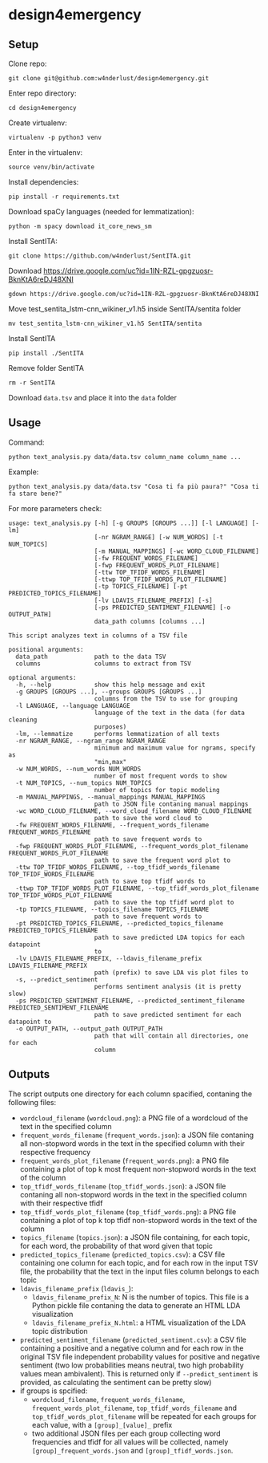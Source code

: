 # design4emergency

## Setup

Clone repo:

```
git clone git@github.com:w4nderlust/design4emergency.git
```

Enter repo directory:

```
cd design4emergency
```

Create virtualenv:

```
virtualenv -p python3 venv
```

Enter in the virtualenv:

```
source venv/bin/activate
```

Install dependencies:

```
pip install -r requirements.txt
```

Download spaCy languages (needed for lemmatization):

```
python -m spacy download it_core_news_sm
```

Install SentITA:

```
git clone https://github.com/w4nderlust/SentITA.git
```

Download https://drive.google.com/uc?id=1IN-RZL-gpgzuosr-BknKtA6reDJ48XNI

```
gdown https://drive.google.com/uc?id=1IN-RZL-gpgzuosr-BknKtA6reDJ48XNI
```

Move test_sentita_lstm-cnn_wikiner_v1.h5 inside SentITA/sentita folder

```
mv test_sentita_lstm-cnn_wikiner_v1.h5 SentITA/sentita
```

Install SentITA

```
pip install ./SentITA
```

Remove folder SentITA

```
rm -r SentITA
```

Download `data.tsv` and place it into the `data` folder

## Usage

Command:

```
python text_analysis.py data/data.tsv column_name column_name ...
```

Example:

```
python text_analysis.py data/data.tsv "Cosa ti fa più paura?" "Cosa ti fa stare bene?"
```

For more parameters check:

```
usage: text_analysis.py [-h] [-g GROUPS [GROUPS ...]] [-l LANGUAGE] [-lm]
                        [-nr NGRAM_RANGE] [-w NUM_WORDS] [-t NUM_TOPICS]
                        [-m MANUAL_MAPPINGS] [-wc WORD_CLOUD_FILENAME]
                        [-fw FREQUENT_WORDS_FILENAME]
                        [-fwp FREQUENT_WORDS_PLOT_FILENAME]
                        [-ttw TOP_TFIDF_WORDS_FILENAME]
                        [-ttwp TOP_TFIDF_WORDS_PLOT_FILENAME]
                        [-tp TOPICS_FILENAME] [-pt PREDICTED_TOPICS_FILENAME]
                        [-lv LDAVIS_FILENAME_PREFIX] [-s]
                        [-ps PREDICTED_SENTIMENT_FILENAME] [-o OUTPUT_PATH]
                        data_path columns [columns ...]

This script analyzes text in columns of a TSV file

positional arguments:
  data_path             path to the data TSV
  columns               columns to extract from TSV

optional arguments:
  -h, --help            show this help message and exit
  -g GROUPS [GROUPS ...], --groups GROUPS [GROUPS ...]
                        columns from the TSV to use for grouping
  -l LANGUAGE, --language LANGUAGE
                        language of the text in the data (for data cleaning
                        purposes)
  -lm, --lemmatize      performs lemmatization of all texts
  -nr NGRAM_RANGE, --ngram_range NGRAM_RANGE
                        minimum and maximum value for ngrams, specify as
                        "min,max"
  -w NUM_WORDS, --num_words NUM_WORDS
                        number of most frequent words to show
  -t NUM_TOPICS, --num_topics NUM_TOPICS
                        number of topics for topic modeling
  -m MANUAL_MAPPINGS, --manual_mappings MANUAL_MAPPINGS
                        path to JSON file contaning manual mappings
  -wc WORD_CLOUD_FILENAME, --word_cloud_filename WORD_CLOUD_FILENAME
                        path to save the word cloud to
  -fw FREQUENT_WORDS_FILENAME, --frequent_words_filename FREQUENT_WORDS_FILENAME
                        path to save frequent words to
  -fwp FREQUENT_WORDS_PLOT_FILENAME, --frequent_words_plot_filename FREQUENT_WORDS_PLOT_FILENAME
                        path to save the frequent word plot to
  -ttw TOP_TFIDF_WORDS_FILENAME, --top_tfidf_words_filename TOP_TFIDF_WORDS_FILENAME
                        path to save top tfidf words to
  -ttwp TOP_TFIDF_WORDS_PLOT_FILENAME, --top_tfidf_words_plot_filename TOP_TFIDF_WORDS_PLOT_FILENAME
                        path to save the top tfidf word plot to
  -tp TOPICS_FILENAME, --topics_filename TOPICS_FILENAME
                        path to save frequent words to
  -pt PREDICTED_TOPICS_FILENAME, --predicted_topics_filename PREDICTED_TOPICS_FILENAME
                        path to save predicted LDA topics for each datapoint
                        to
  -lv LDAVIS_FILENAME_PREFIX, --ldavis_filename_prefix LDAVIS_FILENAME_PREFIX
                        path (prefix) to save LDA vis plot files to
  -s, --predict_sentiment
                        performs sentiment analysis (it is pretty slow)
  -ps PREDICTED_SENTIMENT_FILENAME, --predicted_sentiment_filename PREDICTED_SENTIMENT_FILENAME
                        path to save predicted sentiment for each datapoint to
  -o OUTPUT_PATH, --output_path OUTPUT_PATH
                        path that will contain all directories, one for each
                        column
```

## Outputs

The script outputs one directory for each column spacified, contaning the following files:

- `wordcloud_filename` (`wordcloud.png`): a PNG file of a wordcloud of the text in the specified column
- `frequent_words_filename` (`frequent_words.json`): a JSON file contaning all non-stopword words in the text in the specified column with their respective frequency
- `frequent_words_plot_filename` (`frequent_words.png`): a PNG file containing a plot of top k most frequent non-stopword words in the text of the column
- `top_tfidf_words_filename` (`top_tfidf_words.json`): a JSON file contaning all non-stopword words in the text in the specified column with their respective tfidf
- `top_tfidf_words_plot_filename` (`top_tfidf_words.png`): a PNG file containing a plot of top k top tfidf non-stopword words in the text of the column
- `topics_filename` (`topics.json`): a JSON file containing, for each topic, for each word, the probability of that word given that topic
- `predicted_topics_filename` (`predicted_topics.csv`): a CSV file containing one column for each topic, and for each row in the input TSV file, the probability that the text in the input files column belongs to each topic
- `ldavis_filename_prefix` (`ldavis_`):
  - `ldavis_filename_prefix_N`: N is the number of topics. This file is a Python pickle file contaning the data to generate an HTML LDA visualization
  - `ldavis_filename_prefix_N.html`: a HTML visualization of the LDA topic distribution
- `predicted_sentiment_filename` (`predicted_sentiment.csv`): a CSV file containing a positive and a negative column and for each row in the original TSV file independent probability values for positive and negative sentiment (two low probabilities means neutral, two high probability values mean ambivalent). This is returned only if `--predict_sentiment` is provided, as calculating the sentiment can be pretty slow)
- if groups is spcified:
  - `wordcloud_filename`, `frequent_words_filename`, `frequent_words_plot_filename`, `top_tfidf_words_filename` and `top_tfidf_words_plot_filename` will be repeated for each groups for each value, with a `[group]_[value]_` prefix
  - two additional JSON files per each group collecting word frequencies and tfidf for all values will be collected, namely `[group]_frequent_words.json` and `[group]_tfidf_words.json`.
